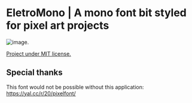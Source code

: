 # EletroMono | A mono font bit styled for pixel art projects

![image](https://github.com/oknauta/eletro-mono/assets/162106933/a99d2b38-6aeb-41f9-bba4-8a7e7458b67d).

[Project under MIT license.](LICENSE)

## Special thanks

This font would not be possible without this application: https://yal.cc/r/20/pixelfont/

